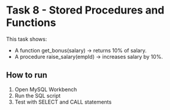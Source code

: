 # Task 8 - Stored Procedures and Functions

This task shows:
- A function get_bonus(salary) → returns 10% of salary.
- A procedure raise_salary(empId) → increases salary by 10%.

## How to run
1. Open MySQL Workbench
2. Run the SQL script
3. Test with SELECT and CALL statements
